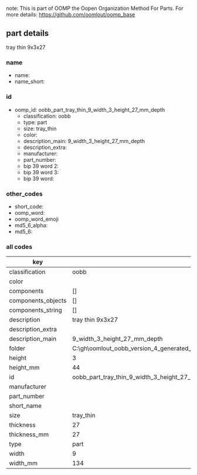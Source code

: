 #   

note: This is part of OOMP the Oopen Organization Method For Parts. For more details: https://github.com/oomlout/oomp_base

##  part details



tray thin 9x3x27

### name
* name: 
* name_short: 
### id
* oomp_id: oobb_part_tray_thin_9_width_3_height_27_mm_depth
  * classification: oobb
  * type: part
  * size: tray_thin
  * color: 
  * description_main: 9_width_3_height_27_mm_depth
  * description_extra: 
  * manufacturer: 
  * part_number: 
  * bip 39 word 2: 
  * bip 39 word 3: 
  * bip 39 word: 

### other_codes
* short_code: 
* oomp_word: 
* oomp_word_emoji 
* md5_6_alpha: 
* md5_6: 









### all codes 
| key | value |  
| --- | --- |  
| classification | oobb |  
| color |  |  
| components | [] |  
| components_objects | [] |  
| components_string | [] |  
| description | tray thin 9x3x27 |  
| description_extra |  |  
| description_main | 9_width_3_height_27_mm_depth |  
| folder | C:\gh\oomlout_oobb_version_4_generated_parts\things\oobb_part_tray_thin_9_width_3_height_27_mm_depth |  
| height | 3 |  
| height_mm | 44 |  
| id | oobb_part_tray_thin_9_width_3_height_27_mm_depth |  
| manufacturer |  |  
| part_number |  |  
| short_name |  |  
| size | tray_thin |  
| thickness | 27 |  
| thickness_mm | 27 |  
| type | part |  
| width | 9 |  
| width_mm | 134 |  
